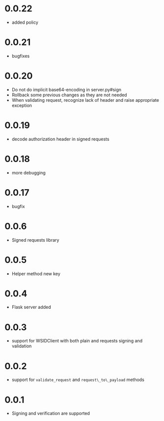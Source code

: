# 0.0.22

* added policy

# 0.0.21

* bugfixes

# 0.0.20

* Do not do implicit base64-encoding in server.py#sign
* Rollback some previous changes as they are not needed
* When validating request, recognize lack of header and raise appropriate exception

# 0.0.19

* decode authorization header in signed requests

# 0.0.18

* more debugging

# 0.0.17

* bugfix

# 0.0.6

* Signed requests library

# 0.0.5

* Helper method new key

# 0.0.4

* Flask server added

# 0.0.3
* support for WSIDClient with both plain and requests signing and validation

# 0.0.2

* support for `validate_request` and `request\_to\_payload` methods

# 0.0.1

* Signing and verification are supported
